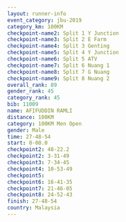 ```yaml
---
layout: runner-info 
event_category: jbu-2019 
category_km: 100KM 
checkpoint-name2: Split 1 Y Junction  
checkpoint-name3: Split 2 E Farm  
checkpoint-name4: Split 3 Genting  
checkpoint-name5: Split 4 Y Junction 
checkpoint-name6: Split 5 ATV 
checkpoint-name7: Split 6 Nuang 1 
checkpoint-name8: Split 7 G Nuang 
checkpoint-name9: Split 8 Nuang 2 
overall_rank: 89
gender_rank: 45
category_rank: 45
bib: 11009
name: AFIFUDDIN RAMLI
distance: 100KM
category: 100KM Men Open
gender: Male
time: 27-48-54
start: 0-00.0
checkpoint2: 48-22.2
checkpoint2: 3-31-49
checkpoint3: 7-34-45
checkpoint4: 10-53-49
checkpoint5: 
checkpoint6: 16-41-35
checkpoint7: 21-46-05
checkpoint8: 24-52-43
finish: 27-48-54
country: Malaysia
---
```

